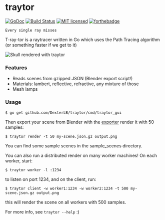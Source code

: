 traytor
=======
[![GoDoc](https://godoc.org/github.com/DexterLB/traytor?status.svg)](http://godoc.org/github.com/DexterLB/traytor)
[![Build Status](https://travis-ci.org/DexterLB/traytor.svg?branch=master)](https://travis-ci.org/DexterLB/traytor)
[![MIT licensed](https://img.shields.io/badge/license-MIT-blue.svg)](https://raw.githubusercontent.com/DexterLB/traytor/master/LICENSE)
[![forthebadge](http://forthebadge.com/images/badges/no-ragrets.svg)](http://forthebadge.com)

```Every single ray misses```

T-ray-tor is a raytracer written in Go which uses the Path Tracing algorithm
(or something faster if we get to it)

![Skull rendered with traytor](https://github.com/DexterLB/traytor/raw/master/skull.png)

### Features

- Reads scenes from gzipped JSON (Blender export script!)
- Materials: lambert, reflective, refractive, any mixture of those
- Mesh lamps

### Usage
	$ go get github.com/DexterLB/traytor/cmd/traytor_gui

Then export your scene from Blender with the [exporter](https://github.com/DexterLB/traytor/tree/master/blender_exporter) render it with 50 samples:

	$ traytor render -t 50 my-scene.json.gz output.png

You can find some sample scenes in the sample_scenes directory.

You can also run a distributed render on many worker machines! On each worker, start:

    $ traytor worker -l :1234

to listen on port 1234, and on the client, run:

    $ traytor client -w worker1:1234 -w worker2:1234 -t 500 my-scene.json.gz output.png

this will render the scene on all workers with 500 samples.

For more info, see `traytor --help` :)
